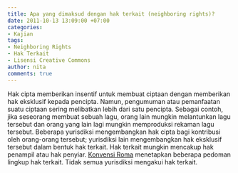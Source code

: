 ```yaml
---
title: Apa yang dimaksud dengan hak terkait (neighboring rights)?
date: 2011-10-13 13:09:00 +07:00
categories:
- Kajian
tags:
- Neighboring Rights
- Hak Terkait
- Lisensi Creative Commons
author: nita
comments: true
---
```


Hak cipta memberikan insentif untuk membuat ciptaan dengan memberikan hak eksklusif kepada pencipta. Namun, pengumuman atau pemanfaatan suatu ciptaan sering melibatkan lebih dari satu pencipta. Sebagai contoh, jika seseorang membuat sebuah lagu, orang lain mungkin melantunkan lagu tersebut dan orang yang lain lagi mungkin memproduksi rekaman lagu tersebut. Beberapa yurisdiksi mengembangkan hak cipta bagi kontribusi oleh orang-orang tersebut; yurisdiksi lain mengembangkan hak eksklusif tersebut dalam bentuk hak terkait. Hak terkait mungkin mencakup hak penampil atau hak penyiar. [Konvensi Roma](http://www.wipo.int/treaties/en/ip/rome/summary_rome.html) menetapkan beberapa pedoman lingkup hak terkait. Tidak semua yurisdiksi mengakui hak terkait.
